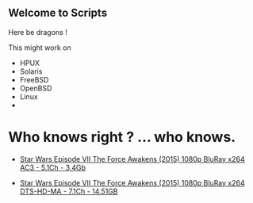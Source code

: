 Welcome to Scripts
--------------------

Here be dragons !


This might work on 

 * HPUX 
 * Solaris
 * FreeBSD
 * OpenBSD
 * Linux
 * 
 

 
 # Who knows right ? ... who knows.





 * [Star Wars Episode VII The Force Awakens (2015) 1080p BluRay x264 AC3 - 5.1Ch - 3,4Gb](https://kat.cr/star-wars-episode-vii-the-force-awakens-2015-720p-brrip-xvid-ac3-rarbg-t12298546.html)
 
 

 * [Star Wars Episode VII The Force Awakens (2015) 1080p BluRay x264 DTS-HD-MA - 7.1Ch - 14.51GB](https://kat.cr/star-wars-episode-vii-the-force-awakens-2015-1080p-bluray-x264-dts-hd-ma-7-1-rarbg-t12300363.html)
 


 
